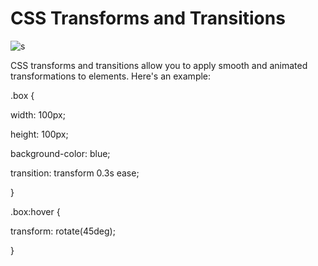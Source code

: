 # CSS Transforms and Transitions

![s](https://github.com/PraveenNanda124/Technical-blogs/assets/116082827/85d1ec73-4e56-4d99-8fea-143e25a1f47c)


CSS transforms and transitions allow you to apply smooth and animated transformations to elements. Here's an example:





.box {

  width: 100px;

  height: 100px;

  background-color: blue;

  transition: transform 0.3s ease;

}



.box:hover {

  transform: rotate(45deg);

}
